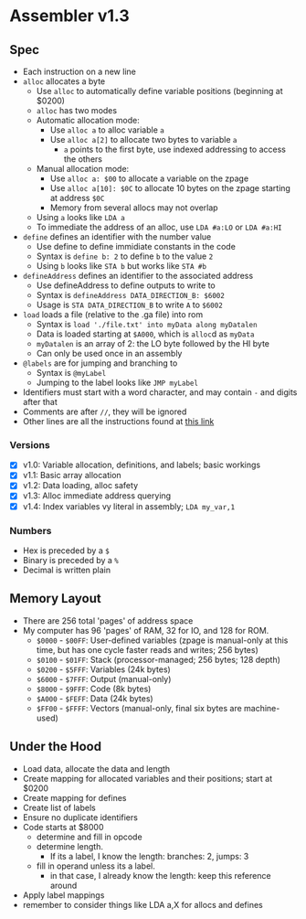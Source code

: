 
# Assembler v1.3

## Spec
- Each instruction on a new line
- `alloc` allocates a byte
    - Use `alloc` to automatically define variable positions (beginning at $0200)
    - `alloc` has two modes
    - Automatic allocation mode:
      - Use `alloc a` to alloc variable `a`
      - Use `alloc a[2]` to allocate two bytes to variable `a`
        - `a` points to the first byte, use indexed addressing to access the others
    - Manual allocation mode:
      - Use `alloc a: $00` to allocate a variable on the zpage
      - Use `alloc a[10]: $0C` to allocate 10 bytes on the zpage starting at address `$0C`
      - Memory from several allocs may not overlap
    - Using `a` looks like `LDA a`
    - To immediate the address of an alloc, use `LDA #a:LO` or `LDA #a:HI`
- `define` defines an identifier with the number value
    - Use define to define immidiate constants in the code
    - Syntax is `define b: 2` to define `b` to the value `2`
    - Using `b` looks like `STA b` but works like `STA #b`
- `defineAddress` defines an identifier to the associated address
  - Use defineAddress to define outputs to write to
  - Syntax is `defineAddress DATA_DIRECTION_B: $6002`
  - Usage is `STA DATA_DIRECTION_B` to write `A` to `$6002`
- `load` loads a file (relative to the .ga file) into rom
  - Syntax is `load './file.txt' into myData along myDatalen`
  - Data is loaded starting at `$A000`, which is `alloc`d as `myData`
  - `myDatalen` is an array of 2: the LO byte followed by the HI byte
  - Can only be used once in an assembly
- `@labels` are for jumping and branching to
    - Syntax is `@myLabel`
    - Jumping to the label looks like `JMP myLabel`
- Identifiers must start with a word character, and may contain `-` and digits after that
- Comments are after `//`, they will be ignored
- Other lines are all the instructions found at [this link](masswerk.at/6502/6502_instruction_set.html)

### Versions
- [x] v1.0: Variable allocation, definitions, and labels; basic workings
- [x] v1.1: Basic array allocation
- [x] v1.2: Data loading, alloc safety
- [x] v1.3: Alloc immediate address querying
- [x] v1.4: Index variables vy literal in assembly; `LDA my_var,1`

### Numbers
  - Hex is preceded by a `$`
  - Binary is preceded by a `%`
  - Decimal is written plain

## Memory Layout
- There are 256 total 'pages' of address space
- My computer has 96 'pages' of RAM, 32 for IO, and 128 for ROM.
  - `$0000` - `$00FF`: User-defined variables (zpage is manual-only at this time, but has one cycle faster reads and writes; 256 bytes)
  - `$0100` - `$01FF`: Stack (processor-managed; 256 bytes; 128 depth)
  - `$0200` - `$5FFF`: Variables (24k bytes)
  - `$6000` - `$7FFF`: Output (manual-only)
  - `$8000` - `$9FFF`: Code (8k bytes)
  - `$A000` - `$FEFF`: Data (24k bytes)
  - `$FF00` - `$FFFF`: Vectors (manual-only, final six bytes are machine-used)

## Under the Hood
- Load data, allocate the data and length
- Create mapping for allocated variables and their positions; start at $0200
- Create mapping for defines
- Create list of labels
- Ensure no duplicate identifiers
- Code starts at $8000
  - determine and fill in opcode
  - determine length. 
    - If its a label, I know the length: branches: 2, jumps: 3
  - fill in operand unless its a label. 
    - in that case, I already know the length: keep this reference around
- Apply label mappings
- remember to consider things like LDA a,X for allocs and defines